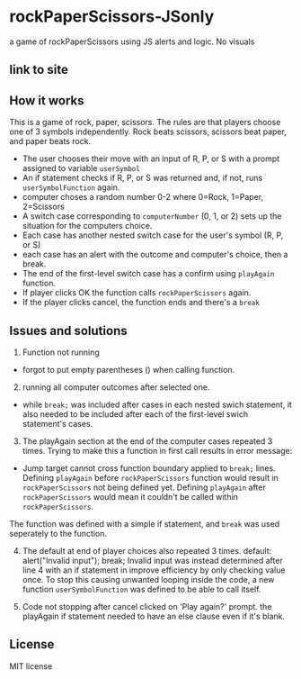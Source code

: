 # rockPaperScissors-JSonly
a game of rockPaperScissors using JS alerts and logic. No visuals

## link to site

## How it works
This is a game of rock, paper, scissors. The rules are that players choose one of 
3 symbols independently. Rock beats scissors, scissors beat paper, and paper beats rock. 

- The user chooses their move with an input of R, P, or S with a prompt assigned to variable `userSymbol`
- An if statement checks if R, P, or S was returned and, if not, runs `userSymbolFunction` again. 
- computer choses a random number 0-2 where 0=Rock, 1=Paper, 2=Scissors
- A switch case corresponding to `computerNumber` (0, 1, or 2) sets up the situation for the computers choice.
- Each case has another nested switch case for the user's symbol (R, P, or S)
- each case has an alert with the outcome and computer's choice, then a break. 
- The end of the first-level switch case has a confirm using `playAgain` function.
- If player clicks OK the function calls `rockPaperScissors` again.
- If the player clicks cancel, the function ends and there's a `break`

## Issues and solutions

1. Function not running
- forgot to put empty parentheses () when calling function. 

2. running all computer outcomes after selected one. 
- while `break;` was included after cases in each nested swich statement,
 it also needed to be included after each of the first-level swich statement's cases. 

3. The playAgain section at the end of the computer cases repeated 3 times. Trying to make this a function in first call results in error message:
- Jump target cannot cross function boundary
applied to `break;` lines. 
Defining `playAgain` before `rockPaperScissors` function would result in `rockPaperScissors` not being defined yet. 
Defining `playAgain` after `rockPaperScissors` would mean it couldn't be called within `rockPaperScissors`. 

The function was defined with a simple if statement, and `break` was used seperately to the function. 

4. The default at end of player choices also repeated 3 times.
default:
            alert("Invalid input"); 
            break;
Invalid input was instead determined after line 4 with an if statement in improve efficiency by only checking value once. To stop this causing unwanted looping inside the code, a new function `userSymbolFunction` was defined to be able to call itself. 

5. Code not stopping after cancel clicked on 'Play again?' prompt.
the playAgain if statement needed to have an else clause even if it's blank. 

## License

MIT license


